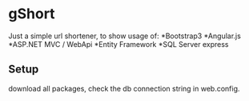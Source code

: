 # gShort
Just a simple url shortener, to show usage of:
*Bootstrap3 
*Angular.js
*ASP.NET MVC / WebApi
*Entity Framework
*SQL Server express


## Setup
download all packages, check the db connection string in web.config.
